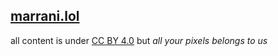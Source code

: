 ## [marrani.lol](https://marrani.lol)

all content is under [CC BY 4.0](https://creativecommons.org/licenses/by/4.0/)
but _all your pixels belongs to us_
